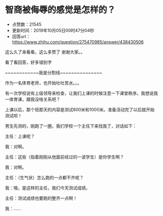 # 智商被侮辱的感觉是怎样的？
- 点赞数：21545
- 更新时间：2019年10月05日00时47分04秒
- 回答url：https://www.zhihu.com/question/275470985/answer/438430506
<body>
 <p data-pid="Ktb_GPy_">这么久了来看看，这么多赞了 谢谢大家。。</p>
 <p data-pid="OMcK5DGO">看了看回答，好多错别字</p>
 <p data-pid="egmHQ7zw">~~~~~~~~~~~~我是分割线~~~~~~~~~~~~~~~</p>
 <p data-pid="JRFNXDdW">作为一名体育老师，也开始吐吐苦水。。。</p>
 <p data-pid="BnmbR1IP">有一次学校说有上级领导来检查，让我们上课的时候注意一下课堂秩序。我想说我一体育课，跟我没啥关系吧？</p>
 <p data-pid="oU7bIjFE">上课以后，那个班那天的内容是测试800米和1000米。准备活动完了以后就开始测试呗！</p>
 <p data-pid="Tqzz9-e7">男生先测的，刚跑了一圈，我们学校一个主任下来找我了，对话如下：</p>
 <p data-pid="Ogj-J1OV">主任：上课呢？</p>
 <p data-pid="QujOxhxy">我：对啊。</p>
 <p data-pid="u_eAXtlN">主任：这些（指着刚刚从他面前经过的一波学生）是你学生啊？</p>
 <p data-pid="Tq1kE-dT">我：对啊。</p>
 <p data-pid="Av7lcxe8">主任：（生气状）怎么跑的一点都不齐呢？</p>
 <p data-pid="ABid8z4E">我：哦，是这样的主任，我们今天测试成绩。</p>
 <p data-pid="CR5qjSJM">主任：测试成绩也要跑的整齐一点啊！</p>
 <p data-pid="UZBOFo_w">我：……</p>
</body>
